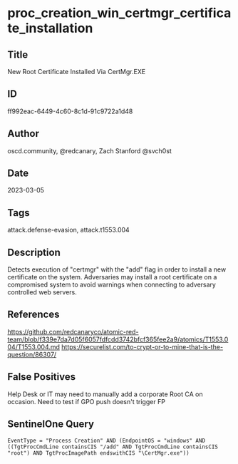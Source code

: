 # proc_creation_win_certmgr_certificate_installation

## Title
New Root Certificate Installed Via CertMgr.EXE

## ID
ff992eac-6449-4c60-8c1d-91c9722a1d48

## Author
oscd.community, @redcanary, Zach Stanford @svch0st

## Date
2023-03-05

## Tags
attack.defense-evasion, attack.t1553.004

## Description
Detects execution of "certmgr" with the "add" flag in order to install a new certificate on the system.
Adversaries may install a root certificate on a compromised system to avoid warnings when connecting to adversary controlled web servers.


## References
https://github.com/redcanaryco/atomic-red-team/blob/f339e7da7d05f6057fdfcdd3742bfcf365fee2a9/atomics/T1553.004/T1553.004.md
https://securelist.com/to-crypt-or-to-mine-that-is-the-question/86307/

## False Positives
Help Desk or IT may need to manually add a corporate Root CA on occasion. Need to test if GPO push doesn't trigger FP

## SentinelOne Query
```
EventType = "Process Creation" AND (EndpointOS = "windows" AND ((TgtProcCmdLine containsCIS "/add" AND TgtProcCmdLine containsCIS "root") AND TgtProcImagePath endswithCIS "\CertMgr.exe"))

```